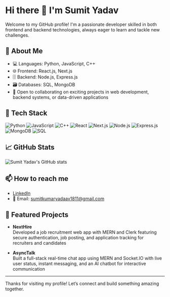 # Hi there 👋 I'm Sumit Yadav

Welcome to my GitHub profile! I'm a passionate developer skilled in both frontend and backend technologies, always eager to learn and tackle new challenges.

## 🚀 About Me
- 💻 Languages: Python, JavaScript, C++
- 🌐 Frontend: React.js, Next.js
- 🗄️ Backend: Node.js, Express.js
- 🗃️ Databases: SQL, MongoDB
- 🤝 Open to collaborating on exciting projects in web development, backend systems, or data-driven applications

## 🧰 Tech Stack
![Python](https://img.shields.io/badge/-Python-3776AB?style=flat-square&logo=python&logoColor=white)
![JavaScript](https://img.shields.io/badge/-JavaScript-F7DF1E?style=flat-square&logo=javascript&logoColor=black)
![C++](https://img.shields.io/badge/-C++-00599C?style=flat-square&logo=c%2B%2B&logoColor=white)
![React](https://img.shields.io/badge/-React-61DAFB?style=flat-square&logo=react&logoColor=black)
![Next.js](https://img.shields.io/badge/-Next.js-000000?style=flat-square&logo=next.js&logoColor=white)
![Node.js](https://img.shields.io/badge/-Node.js-339933?style=flat-square&logo=node.js&logoColor=white)
![Express.js](https://img.shields.io/badge/-Express.js-000000?style=flat-square&logo=express&logoColor=white)
![MongoDB](https://img.shields.io/badge/-MongoDB-47A248?style=flat-square&logo=mongodb&logoColor=white)
![SQL](https://img.shields.io/badge/-SQL-4479A1?style=flat-square&logo=postgresql&logoColor=white)

## 📈 GitHub Stats
![Sumit Yadav's GitHub stats](https://github-readme-stats.vercel.app/api?username=Sumityadav1811&show_icons=true&theme=radical)

## 📫 How to reach me
- [LinkedIn](https://www.linkedin.com/in/sumit-kumar-yadav-webdev/)
- 📧 Email: sumitkumaryadaav1811@gmail.com

## 🌟 Featured Projects
- **NextHire**  
  Developed a job recruitment web app with MERN and Clerk featuring secure authentication, job posting, and application tracking for recruiters and candidates

- **AsyncTalk**  
  Built a full-stack real-time chat app using MERN and Socket.IO with live user status, instant messaging, and an AI chatbot for interactive communication

---

Thanks for visiting my profile! Let’s connect and build something amazing together.
